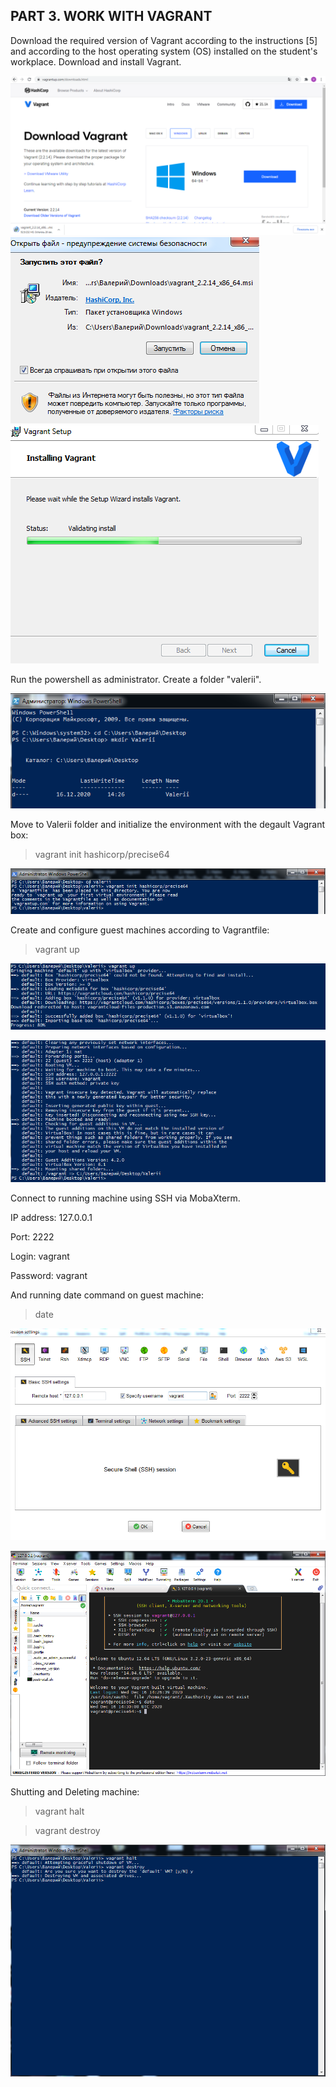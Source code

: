 ## PART 3. WORK WITH VAGRANT 

Download the required version of Vagrant according to the instructions [5] and according to the host operating system (OS) installed on the student's workplace.
Download and install Vagrant.

![47](https://github.com/JuniorDevOps/DevOps_online_Kiev_2020Q42021Q1/blob/main/m2/task2.1/part3/screenshots/47.png)
![48](https://github.com/JuniorDevOps/DevOps_online_Kiev_2020Q42021Q1/blob/main/m2/task2.1/part3/screenshots/48.png)
![49](https://github.com/JuniorDevOps/DevOps_online_Kiev_2020Q42021Q1/blob/main/m2/task2.1/part3/screenshots/49.png)

Run the powershell as administrator. Create a folder "valerii".

![50](https://github.com/JuniorDevOps/DevOps_online_Kiev_2020Q42021Q1/blob/main/m2/task2.1/part3/screenshots/50.png)

Move to Valerii folder and initialize the environment with the degault Vagrant box:

> vagrant init hashicorp/precise64

![51](https://github.com/JuniorDevOps/DevOps_online_Kiev_2020Q42021Q1/blob/main/m2/task2.1/part3/screenshots/51.png)

Create and configure guest machines according to Vagrantfile:

> vagrant up

![52](https://github.com/JuniorDevOps/DevOps_online_Kiev_2020Q42021Q1/blob/main/m2/task2.1/part3/screenshots/52.png)

![53](https://github.com/JuniorDevOps/DevOps_online_Kiev_2020Q42021Q1/blob/main/m2/task2.1/part3/screenshots/53.png)

Connect to running machine using SSH via MobaXterm.

IP address: 127.0.0.1

Port: 2222

Login: vagrant

Password: vagrant

And running date command on guest machine:
> date

![56](https://github.com/JuniorDevOps/DevOps_online_Kiev_2020Q42021Q1/blob/main/m2/task2.1/part3/screenshots/56.png)

![57](https://github.com/JuniorDevOps/DevOps_online_Kiev_2020Q42021Q1/blob/main/m2/task2.1/part3/screenshots/57.png)

Shutting and Deleting machine:

> vagrant halt

> vagrant destroy

![58](https://github.com/JuniorDevOps/DevOps_online_Kiev_2020Q42021Q1/blob/main/m2/task2.1/part3/screenshots/58.png)
